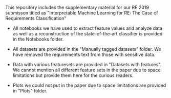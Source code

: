 This repository includes the supplementary material for our RE 2019 submisson titled as "Interpretable Machine Learning for RE: The Case of Requirements Classification"

- All notebooks we have used to extract feature values and analyze data as well as a reconstruction of the state-of-the-art classifier is provided in the Notebooks folder.

- All datasets are provided in the "Manually tagged datasets" folder. We have removed the requirements text from those with sensitive data.

- Data with various featuresets are provided in "Datasets with features". We cannot mention all different feature sets in the paper due to space limitations but provide them here for the curious readers.

- Plots we could not put in the paper due to space limitations are provided in "Plots" folder. 

